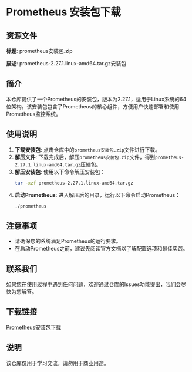 # Prometheus 安装包下载

## 资源文件

**标题**: prometheus安装包.zip

**描述**: prometheus-2.27.1.linux-amd64.tar.gz安装包

## 简介

本仓库提供了一个Prometheus的安装包，版本为2.27.1，适用于Linux系统的64位架构。该安装包包含了Prometheus的核心组件，方便用户快速部署和使用Prometheus监控系统。

## 使用说明

1. **下载安装包**: 点击仓库中的`prometheus安装包.zip`文件进行下载。
2. **解压文件**: 下载完成后，解压`prometheus安装包.zip`文件，得到`prometheus-2.27.1.linux-amd64.tar.gz`压缩包。
3. **解压安装包**: 使用以下命令解压安装包：
   ```bash
   tar -xzf prometheus-2.27.1.linux-amd64.tar.gz
   ```
4. **启动Prometheus**: 进入解压后的目录，运行以下命令启动Prometheus：
   ```bash
   ./prometheus
   ```

## 注意事项

- 请确保您的系统满足Prometheus的运行要求。
- 在启动Prometheus之前，建议先阅读官方文档以了解配置选项和最佳实践。

## 联系我们

如果您在使用过程中遇到任何问题，欢迎通过仓库的Issues功能提出，我们会尽快为您解答。

## 下载链接
[Prometheus安装包下载](https://pan.quark.cn/s/4f02fea6979e)

## 说明

该仓库仅用于学习交流，请勿用于商业用途。
